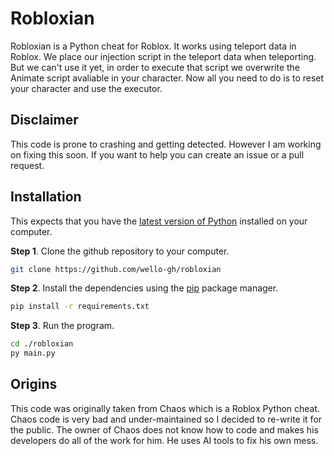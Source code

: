 # Robloxian

Robloxian is a Python cheat for Roblox. It works using teleport data in Roblox. We place our injection script in the teleport data when teleporting. But we can't use it yet, in order to execute that script we overwrite the Animate script avaliable in your character. Now all you need to do is to reset your character and use the executor.

## Disclaimer

This code is prone to crashing and getting detected. However I am working on fixing this soon. If you want to help you can create an issue or a pull request.

## Installation

This expects that you have the [latest version of Python](https://www.python.org/ftp/python/3.12.0/python-3.12.0-amd64.exe) installed on your computer.

**Step 1**.
Clone the github repository to your computer.

```bash
git clone https://github.com/wello-gh/robloxian
```

**Step 2**.
Install the dependencies using the [pip](https://pip.pypa.io/en/stable/) package manager.

```bash
pip install -r requirements.txt
```
**Step 3**.
Run the program.

```bash
cd ./robloxian
py main.py
```

## Origins

This code was originally taken from Chaos which is a Roblox Python cheat. Chaos code is very bad and under-maintained so I decided to re-write it for the public. The owner of Chaos does not know how to code and makes his developers do all of the work for him. He uses AI tools to fix his own mess.
